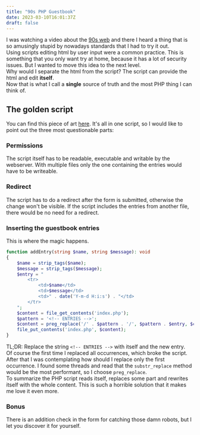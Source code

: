 ```yaml
---
title: "90s PHP Guestbook"
date: 2023-03-10T16:01:37Z
draft: false
---
```


I was watching a video about the [90s web](https://www.youtube.com/watch?v=ZSBYO1BYrDM) and there I heard a thing that
is so amusingly stupid by nowadays standards that I had to try it out.\
Using scripts editing html by user input were a common practice. This is something that you only want try at home,
because it has a lot of security issues. But I wanted to move this idea to the next level.\
Why would I separate the html from the script? The script can provide the html and edit **itself**.\
Now that is what I call a **single** source of truth and the most PHP thing I can think of.

## The golden script

You can find this piece of art [here](https://github.com/hrvthzslt/90s-php-guestbook). It's all in one script, so I
would like to point out the three most questionable parts:

### Permissions

The script itself has to be readable, executable and writable by the webserver. With multiple files only the one
containing the entries would have to be writeable.

### Redirect

The script has to do a redirect after the form is submitted, otherwise the change won't be visible. If the script
includes
the entries from another file, there would be no need for a redirect.

### Inserting the guestbook entries

This is where the magic happens.

```php
function addEntry(string $name, string $message): void
{
    $name = strip_tags($name);
    $message = strip_tags($message);
    $entry = "
        <tr>
            <td>$name</td>
            <td>$message</td>
            <td>" . date('Y-m-d H:i:s') . "</td>
        </tr>
    ";
    $content = file_get_contents('index.php');
    $pattern = '<!-- ENTRIES -->';
    $content = preg_replace('/' . $pattern . '/', $pattern . $entry, $content, 1);
    file_put_contents('index.php', $content);
}
```

TL;DR: Replace the string `<!-- ENTRIES -->` with itself and the new entry.\
Of course the first time I replaced all occurrences, which broke the script. After that I was contemplating how should I
replace only the first occurrence. I found some threads and read that the `substr_replace` method would be the most
performant, so I choose `preg_replace`.\
To summarize the PHP script reads itself, replaces some part and rewrites itself with the whole content. This is such
a horrible solution that it makes me love it even more.

### Bonus

There is an addition check in the form for catching those damn robots, but I let you discover it for yourself.